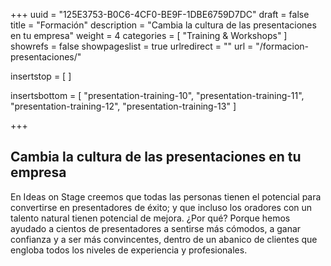 +++
uuid			= "125E3753-B0C6-4CF0-BE9F-1DBE6759D7DC"
draft 			= false
title 			= "Formación"
description		= "Cambia la cultura de las presentaciones en tu empresa"
weight			= 4
categories		= [ "Training & Workshops" ]
showrefs		= false
showpageslist	= true
urlredirect		= ""
url	 			= "/formacion-presentaciones/"

insertstop		= [
]

insertsbottom	= [
	"presentation-training-10",
	"presentation-training-11",
	"presentation-training-12",
	"presentation-training-13"
]

+++
## Cambia la cultura de las presentaciones en tu empresa

En Ideas on Stage creemos que todas las personas tienen el potencial para convertirse en presentadores de éxito; y que incluso los oradores con un talento natural tienen potencial de mejora. ¿Por qué? Porque hemos ayudado a cientos de presentadores a sentirse más cómodos, a ganar confianza y a ser más convincentes, dentro de un abanico de clientes que engloba todos los niveles de experiencia y profesionales.